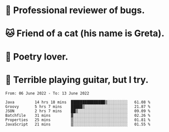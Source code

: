 # 🐛 Professional reviewer of bugs.
# 🐱 Friend of a cat (his name is Greta).
# 📜 Poetry lover.
# 🎸 Terrible playing guitar, but I try.

<!--START_SECTION:waka-->

```text
From: 06 June 2022 - To: 13 June 2022

Java         14 hrs 18 mins  ███████████████▒░░░░░░░░░   61.08 %
Groovy       5 hrs 7 mins    █████▒░░░░░░░░░░░░░░░░░░░   21.87 %
JSON         2 hrs 7 mins    ██▒░░░░░░░░░░░░░░░░░░░░░░   09.09 %
Batchfile    31 mins         ▓░░░░░░░░░░░░░░░░░░░░░░░░   02.26 %
Properties   25 mins         ▒░░░░░░░░░░░░░░░░░░░░░░░░   01.81 %
JavaScript   21 mins         ▒░░░░░░░░░░░░░░░░░░░░░░░░   01.55 %
```

<!--END_SECTION:waka-->
